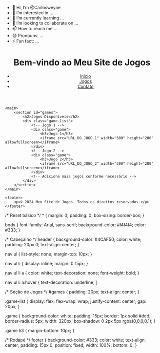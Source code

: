 - 👋 Hi, I’m @Carlosweyne
- 👀 I’m interested in ...
- 🌱 I’m currently learning ...
- 💞️ I’m looking to collaborate on ...
- 📫 How to reach me ...
- 😄 Pronouns: ...
- ⚡ Fun fact: ...

<!---
Carlosweyne/Carlosweyne is a ✨ special ✨ repository because its `README.md` (this file) appears on your GitHub profile.
You can click the Preview link to take a look at your changes.
--->
<!DOCTYPE html>
<html lang="pt-BR">
<head>
    <meta charset="UTF-8">
    <meta name="viewport" content="width=device-width, initial-scale=1.0">
    <title>Meu Site de Jogos</title>
    <link rel="stylesheet" href="style.css">
</head>
<body>
    <header>
        <h1>Bem-vindo ao Meu Site de Jogos</h1>
        <nav>
            <ul>
                <li><a href="#">Início</a></li>
                <li><a href="#">Jogos</a></li>
                <li><a href="#">Contato</a></li>
            </ul>
        </nav>
    </header>

    <main>
        <section id="games">
            <h2>Jogos Disponíveis</h2>
            <div class="game-list">
                <!-- Jogo 1 -->
                <div class="game">
                    <h3>Jogo 1</h3>
                    <iframe src="URL_DO_JOGO_1" width="300" height="200" allowfullscreen></iframe>
                </div>
                <!-- Jogo 2 -->
                <div class="game">
                    <h3>Jogo 2</h3>
                    <iframe src="URL_DO_JOGO_2" width="300" height="200" allowfullscreen></iframe>
                </div>
                <!-- Adicione mais jogos conforme necessário -->
            </div>
        </section>
    </main>

    <footer>
        <p>© 2024 Meu Site de Jogos. Todos os direitos reservados.</p>
    </footer>
</body>
</html>
/* Reset básico */
* {
    margin: 0;
    padding: 0;
    box-sizing: border-box;
}

body {
    font-family: Arial, sans-serif;
    background-color: #f4f4f4;
    color: #333;
}

/* Cabeçalho */
header {
    background-color: #4CAF50;
    color: white;
    padding: 20px 0;
    text-align: center;
}

nav ul {
    list-style: none;
    margin-top: 10px;
}

nav ul li {
    display: inline;
    margin: 0 15px;
}

nav ul li a {
    color: white;
    text-decoration: none;
    font-weight: bold;
}

nav ul li a:hover {
    text-decoration: underline;
}

/* Seção de Jogos */
#games {
    padding: 20px;
    text-align: center;
}

.game-list {
    display: flex;
    flex-wrap: wrap;
    justify-content: center;
    gap: 20px;
}

.game {
    background-color: white;
    padding: 15px;
    border: 1px solid #ddd;
    border-radius: 5px;
    width: 320px;
    box-shadow: 0 2px 5px rgba(0,0,0,0.1);
}

.game h3 {
    margin-bottom: 10px;
}

/* Rodapé */
footer {
    background-color: #333;
    color: white;
    text-align: center;
    padding: 15px 0;
    position: fixed;
    width: 100%;
    bottom: 0;
}

